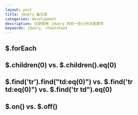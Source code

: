 ```yaml
---
layout: post
title: jQuery 备忘录
categories: development
description: 记录使用 jQuery 时的一些小的注意事项
keywords: jQuery, cheatsheet
---
```



## $.forEach

## $.children(0) vs. $.children().eq(0)

## $.find('tr').find("td:eq(0)") vs. $.find('tr td:eq(0)") vs. $.find('tr td").eq(0)

## $.on() vs. $.off()


